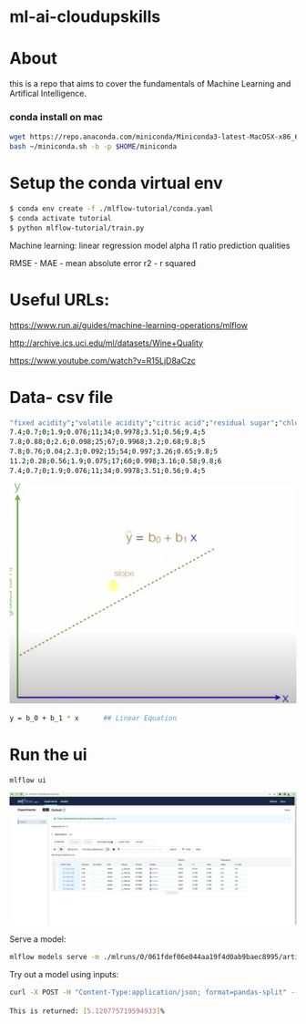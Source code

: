 # ml-ai-cloudupskills

# About
this is a repo that aims to cover the fundamentals of Machine Learning and Artifical Intelligence.


### conda install on mac
```bash
wget https://repo.anaconda.com/miniconda/Miniconda3-latest-MacOSX-x86_64.sh -O ~/miniconda.sh
bash ~/miniconda.sh -b -p $HOME/miniconda
```


# Setup the conda virtual env
```bash
$ conda env create -f ./mlflow-tutorial/conda.yaml
$ conda activate tutorial
$ python mlflow-tutorial/train.py
```

Machine learning:
linear regression model
alpha
l1 ratio
prediction qualities

RMSE - 
MAE - mean absolute error
r2 - r squared

# Useful URLs:
https://www.run.ai/guides/machine-learning-operations/mlflow


http://archive.ics.uci.edu/ml/datasets/Wine+Quality


https://www.youtube.com/watch?v=R15LjD8aCzc

# Data- csv file
```bash
"fixed acidity";"volatile acidity";"citric acid";"residual sugar";"chlorides";"free sulfur dioxide";"total sulfur dioxide";"density";"pH";"sulphates";"alcohol";"quality"
7.4;0.7;0;1.9;0.076;11;34;0.9978;3.51;0.56;9.4;5
7.8;0.88;0;2.6;0.098;25;67;0.9968;3.2;0.68;9.8;5
7.8;0.76;0.04;2.3;0.092;15;54;0.997;3.26;0.65;9.8;5
11.2;0.28;0.56;1.9;0.075;17;60;0.998;3.16;0.58;9.8;6
7.4;0.7;0;1.9;0.076;11;34;0.9978;3.51;0.56;9.4;5
```

![Linear Regression](./docs/linear_regression.png "Linear Regression")

```bash
y = b_0 + b_1 * x      ## Linear Equation
```

# Run the ui
```bash
mlflow ui
```
![mlflow ui](./docs/mlflow-ui.png "mlflow ui")

Serve a model:
```bash
mlflow models serve -m ./mlruns/0/061fdef06e044aa19f4d0ab9baec8995/artifacts/model/ -p 1234
```

Try out a model using inputs:
```bash
curl -X POST -H "Content-Type:application/json; format=pandas-split" --data '{"columns":["alcohol", "chlorides", "citric acid", "density", "fixed acidity", "free sulfur dioxide", "pH", "residual sugar", "sulphates", "total sulfur dioxide", "volatile acidity"],"data":[[12.8, 0.029, 0.48, 0.98, 6.2, 29, 3.33, 1.2, 0.39, 75, 0.66]]}' http://127.0.0.1:1234/invocations

This is returned: [5.120775719594933]%     
```

